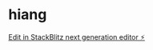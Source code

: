 # hiang

[Edit in StackBlitz next generation editor ⚡️](https://stackblitz.com/~/github.com/davegaly/hiang)